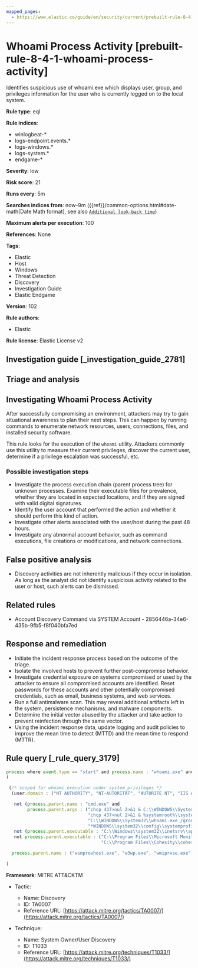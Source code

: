 ```yaml
---
mapped_pages:
  - https://www.elastic.co/guide/en/security/current/prebuilt-rule-8-4-1-whoami-process-activity.html
---
```


# Whoami Process Activity [prebuilt-rule-8-4-1-whoami-process-activity]

Identifies suspicious use of whoami.exe which displays user, group, and privileges information for the user who is currently logged on to the local system.

**Rule type**: eql

**Rule indices**:

* winlogbeat-*
* logs-endpoint.events.*
* logs-windows.*
* logs-system.*
* endgame-*

**Severity**: low

**Risk score**: 21

**Runs every**: 5m

**Searches indices from**: now-9m ({{ref}}/common-options.html#date-math[Date Math format], see also [`Additional look-back time`](docs-content://solutions/security/detect-and-alert/create-detection-rule.md#rule-schedule))

**Maximum alerts per execution**: 100

**References**: None

**Tags**:

* Elastic
* Host
* Windows
* Threat Detection
* Discovery
* Investigation Guide
* Elastic Endgame

**Version**: 102

**Rule authors**:

* Elastic

**Rule license**: Elastic License v2

## Investigation guide [_investigation_guide_2781]

## Triage and analysis

## Investigating Whoami Process Activity

After successfully compromising an environment, attackers may try to gain situational awareness to plan their next steps.
This can happen by running commands to enumerate network resources, users, connections, files, and installed security
software.

This rule looks for the execution of the `whoami` utility. Attackers commonly use this utility to measure their current
privileges, discover the current user, determine if a privilege escalation was successful, etc.

### Possible investigation steps

- Investigate the process execution chain (parent process tree) for unknown processes. Examine their executable files
for prevalence, whether they are located in expected locations, and if they are signed with valid digital signatures.
- Identify the user account that performed the action and whether it should perform this kind of action.
- Investigate other alerts associated with the user/host during the past 48 hours.
- Investigate any abnormal account behavior, such as command executions, file creations or modifications, and network
connections.

## False positive analysis

- Discovery activities are not inherently malicious if they occur in isolation. As long as the analyst did not identify
suspicious activity related to the user or host, such alerts can be dismissed.

## Related rules

- Account Discovery Command via SYSTEM Account - 2856446a-34e6-435b-9fb5-f8f040bfa7ed

## Response and remediation

- Initiate the incident response process based on the outcome of the triage.
- Isolate the involved hosts to prevent further post-compromise behavior.
- Investigate credential exposure on systems compromised or used by the attacker to ensure all compromised accounts are
identified. Reset passwords for these accounts and other potentially compromised credentials, such as email, business
systems, and web services.
- Run a full antimalware scan. This may reveal additional artifacts left in the system, persistence mechanisms, and
malware components.
- Determine the initial vector abused by the attacker and take action to prevent reinfection through the same vector.
- Using the incident response data, update logging and audit policies to improve the mean time to detect (MTTD) and the
mean time to respond (MTTR).

## Rule query [_rule_query_3179]

```js
process where event.type == "start" and process.name : "whoami.exe" and
(

 (/* scoped for whoami execution under system privileges */
  (user.domain : ("NT AUTHORITY", "NT-AUTORITÄT", "AUTORITE NT", "IIS APPPOOL") or user.id : ("S-1-5-18", "S-1-5-19", "S-1-5-20")) and

   not (process.parent.name : "cmd.exe" and
        process.parent.args : ("chcp 437>nul 2>&1 & C:\\WINDOWS\\System32\\whoami.exe  /groups",
                               "chcp 437>nul 2>&1 & %systemroot%\\system32\\whoami /user",
                               "C:\\WINDOWS\\System32\\whoami.exe /groups",
                               "*WINDOWS\\system32\\config\\systemprofile*")) and
   not (process.parent.executable : "C:\\Windows\\system32\\inetsrv\\appcmd.exe" and process.parent.args : "LIST") and
   not process.parent.executable : ("C:\\Program Files\\Microsoft Monitoring Agent\\Agent\\MonitoringHost.exe",
                                    "C:\\Program Files\\Cohesity\\cohesity_windows_agent_service.exe")) or

  process.parent.name : ("wsmprovhost.exe", "w3wp.exe", "wmiprvse.exe", "rundll32.exe", "regsvr32.exe")

)
```

**Framework**: MITRE ATT&CKTM

* Tactic:

    * Name: Discovery
    * ID: TA0007
    * Reference URL: [https://attack.mitre.org/tactics/TA0007/](https://attack.mitre.org/tactics/TA0007/)

* Technique:

    * Name: System Owner/User Discovery
    * ID: T1033
    * Reference URL: [https://attack.mitre.org/techniques/T1033/](https://attack.mitre.org/techniques/T1033/)



